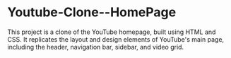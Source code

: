 # Youtube-Clone--HomePage
This project is a clone of the YouTube homepage, built using HTML and CSS. It replicates the layout and design elements of YouTube's main page, including the header, navigation bar, sidebar, and video grid.
